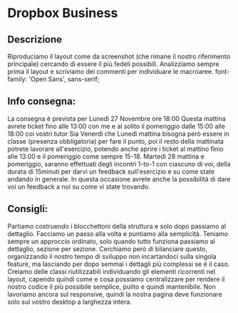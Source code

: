 #  Dropbox Business

## Descrizione

Riproduciamo il layout come da screenshot (che rimane il nostro riferimento principale) cercando di essere il più fedeli possibili.
Analizziamo sempre prima il layout e scriviamo dei commenti per individuare le macroaree.
font-family: 'Open Sans', sans-serif;

## Info consegna:

La consegna è prevista per Lunedì 27 Novembre ore 18:00
Questa mattina avrete ticket fino alle 13:00 con me e al solito il pomeriggio dalle 15:00 alle 18:00 coi vostri tutor
Sia Venerdì che Lunedì mattina bisogna però essere in classe (presenza obbligatoria) per fare il punto, poi il resto della mattinata potrete lavorare all'esercizio, potendo anche aprire i ticket al mattino finio alle 13:00 e il pomeriggio come sempre 15-18.
Martedì 28 mattina e pomeriggio, saranno effettuati degli incontri 1-to-1 con ciascuno di voi, della durata di 15minuti per darvi un feedback sull'esercizio e su come state andando in generale.
In questa occasione avrete anche la possibilità di dare voi un feedback a noi su come vi state trovando.

## Consigli:

Partiamo costruendo i blocchettoni della struttura e solo dopo passiamo al dettaglio.
Facciamo un passo alla volta e puntiamo alla semplicità.
Teniamo sempre un approccio ordinato, solo quando tutto funziona passiamo al dettaglio, sezione per sezione. Cerchiamo però di bilanciare questo, organizzando il nostro tempo di sviluppo non incartandoci sulla singola feature, ma lasciando per dopo semmai i dettagli più complessi se è il caso.
Creiamo delle classi riutilizzabili individuando gli elementi ricorrenti nel layout, capendo quindi come e cosa possiamo centralizzare per rendere il nostro codice il più possibile semplice, pulito e quindi mantenibile.
Non lavoriamo ancora sul responsive, quindi la nostra pagina deve funzionare solo sul vostro desktop a larghezza intera.